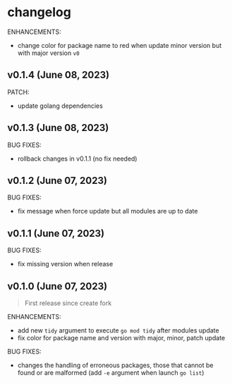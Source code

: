 <!-- markdownlint-disable-file MD013 MD041 -->
# changelog

ENHANCEMENTS:

* change color for package name to red when update minor version but with major version `v0`

## v0.1.4 (June 08, 2023)

PATCH:

* update golang dependencies

## v0.1.3 (June 08, 2023)

BUG FIXES:

* rollback changes in v0.1.1 (no fix needed)

## v0.1.2 (June 07, 2023)

BUG FIXES:

* fix message when force update but all modules are up to date

## v0.1.1 (June 07, 2023)

BUG FIXES:

* fix missing version when release

## v0.1.0 (June 07, 2023)

> First release since create fork

ENHANCEMENTS:

* add new `tidy` argument to execute `go mod tidy` after modules update
* fix color for package name and version with major, minor, patch update

BUG FIXES:

* changes the handling of erroneous packages, those that cannot be found or are malformed (add `-e` argument when launch `go list`)
